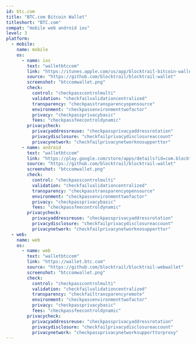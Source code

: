 ```yaml
---
id: btc.com
title: "BTC.com Bitcoin Wallet"
titleshort: "BTC.com"
compat: "mobile web android ios"
level: 3
platform:
  - mobile:
    name: mobile
    os:
      - name: ios
        text: "walletbtccom"
        link: "https://itunes.apple.com/us/app/blocktrail-bitcoin-wallet/id1019614423"
        source: "https://github.com/blocktrail/blocktrail-wallet"
        screenshot: "btccomwallet.png"
        check:
          control: "checkpasscontrolmulti"
          validation: "checkfailvalidationcentralized"
          transparency: "checkpasstransparencyopensource"
          environment: "checkpassenvironmenttwofactor"
          privacy: "checkpassprivacybasic"
          fees: "checkpassfeecontroldynamic"
        privacycheck:
          privacyaddressreuse: "checkpassprivacyaddressrotation"
          privacydisclosure: "checkfailprivacydisclosureaccount"
          privacynetwork: "checkfailprivacynetworknosupporttor"
      - name: android
        text: "walletbtccom"
        link: "https://play.google.com/store/apps/details?id=com.blocktrail.mywallet"
        source: "https://github.com/blocktrail/blocktrail-wallet"
        screenshot: "btccomwallet.png"
        check:
          control: "checkpasscontrolmulti"
          validation: "checkfailvalidationcentralized"
          transparency: "checkpasstransparencyopensource"
          environment: "checkpassenvironmenttwofactor"
          privacy: "checkpassprivacybasic"
          fees: "checkpassfeecontroldynamic"
        privacycheck:
          privacyaddressreuse: "checkpassprivacyaddressrotation"
          privacydisclosure: "checkfailprivacydisclosureaccount"
          privacynetwork: "checkfailprivacynetworknosupporttor"
  - web:
    name: web
    os:
      - name: web
        text: "walletbtccom"
        link: "https://wallet.btc.com"
        source: "https://github.com/blocktrail/blocktrail-webwallet"
        screenshot: "btccomwallet.png"
        check:
          control: "checkpasscontrolmulti"
          validation: "checkfailvalidationcentralized"
          transparency: "checkfailtransparencyremote"
          environment: "checkpassenvironmenttwofactor"
          privacy: "checkpassprivacybasic"
          fees: "checkpassfeecontroldynamic"
        privacycheck:
          privacyaddressreuse: "checkpassprivacyaddressrotation"
          privacydisclosure: "checkfailprivacydisclosureaccount"
          privacynetwork: "checkpassprivacynetworksupporttorproxy"
---
```

